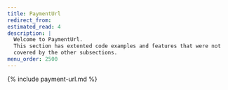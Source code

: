 ```yaml
---
title: PaymentUrl
redirect_from:
estimated_read: 4
description: |
  Welcome to PaymentUrl.
  This section has extented code examples and features that were not
  covered by the other subsections.
menu_order: 2500
---
```


{% include payment-url.md %}
